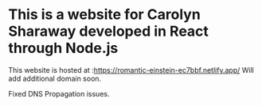 # This is a website for Carolyn Sharaway developed in React through Node.js

This website is hosted at :https://romantic-einstein-ec7bbf.netlify.app/
Will add additional domain soon.

Fixed DNS Propagation issues.
